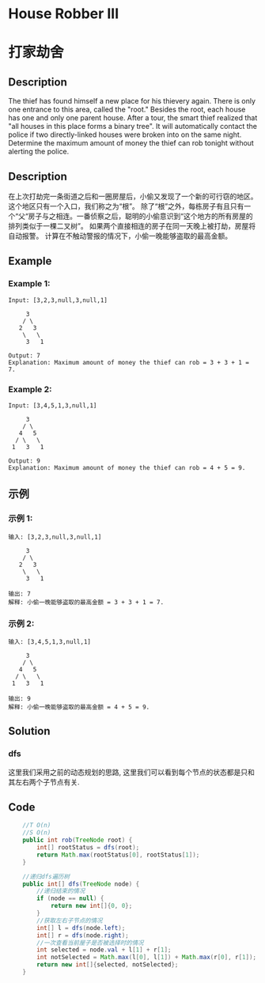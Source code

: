 # House Robber III
# 打家劫舍

## Description
The thief has found himself a new place for his thievery again. There is only one entrance to this area, called the "root." Besides the root, each house has one and only one parent house. After a tour, the smart thief realized that "all houses in this place forms a binary tree". It will automatically contact the police if two directly-linked houses were broken into on the same night.
Determine the maximum amount of money the thief can rob tonight without alerting the police.

## Description
在上次打劫完一条街道之后和一圈房屋后，小偷又发现了一个新的可行窃的地区。这个地区只有一个入口，我们称之为“根”。 除了“根”之外，每栋房子有且只有一个“父“房子与之相连。一番侦察之后，聪明的小偷意识到“这个地方的所有房屋的排列类似于一棵二叉树”。 如果两个直接相连的房子在同一天晚上被打劫，房屋将自动报警。
计算在不触动警报的情况下，小偷一晚能够盗取的最高金额。

## Example
### Example 1:
    Input: [3,2,3,null,3,null,1]
    
         3
        / \
       2   3
        \   \ 
         3   1
    
    Output: 7 
    Explanation: Maximum amount of money the thief can rob = 3 + 3 + 1 = 7.

### Example 2:
    Input: [3,4,5,1,3,null,1]
    
         3
        / \
       4   5
      / \   \ 
     1   3   1
    
    Output: 9
    Explanation: Maximum amount of money the thief can rob = 4 + 5 = 9.

## 示例
### 示例 1:
    输入: [3,2,3,null,3,null,1]
    
         3
        / \
       2   3
        \   \ 
         3   1
    
    输出: 7 
    解释: 小偷一晚能够盗取的最高金额 = 3 + 3 + 1 = 7.

### 示例 2:
    输入: [3,4,5,1,3,null,1]
    
         3
        / \
       4   5
      / \   \ 
     1   3   1
    
    输出: 9
    解释: 小偷一晚能够盗取的最高金额 = 4 + 5 = 9.


## Solution
### dfs
这里我们采用之前的动态规划的思路, 这里我们可以看到每个节点的状态都是只和其左右两个子节点有关.


## Code 

```java
    //T O(n)
    //S O(n)
    public int rob(TreeNode root) {
        int[] rootStatus = dfs(root);
        return Math.max(rootStatus[0], rootStatus[1]);
    }

    //递归dfs遍历树
    public int[] dfs(TreeNode node) {
        //递归结束的情况
        if (node == null) {
            return new int[]{0, 0};
        }
        //获取左右子节点的情况
        int[] l = dfs(node.left);
        int[] r = dfs(node.right);
        //一次查看当前屋子是否被选择时的情况
        int selected = node.val + l[1] + r[1];
        int notSelected = Math.max(l[0], l[1]) + Math.max(r[0], r[1]);
        return new int[]{selected, notSelected};
    }
```
